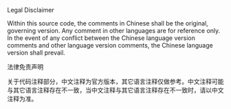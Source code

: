 Legal Disclaimer

Within this source code, the comments in Chinese shall be the original, governing version. Any comment in other
languages are for reference only. In the event of any conflict between the Chinese language version comments and other
language version comments, the Chinese language version shall prevail.

法律免责声明

关于代码注释部分，中文注释为官方版本，其它语言注释仅做参考。中文注释可能与其它语言注释存在不一致，当中文注释与其它语言注释存在不一致时，请以中文注释为准。